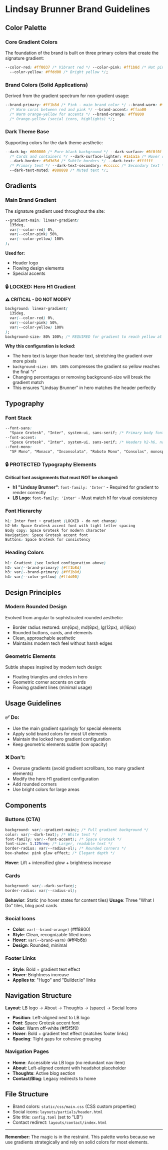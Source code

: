 # Lindsay Brunner Brand Guidelines

## Color Palette

### Core Gradient Colors

The foundation of the brand is built on three primary colors that create the signature gradient:

```css
--color-red: #ff0037 /* Vibrant red */ --color-pink: #ff1b8d /* Hot pink */
  --color-yellow: #ffdd00 /* Bright yellow */;
```

### Brand Colors (Solid Applications)

Derived from the gradient spectrum for non-gradient usage:

```css
--brand-primary: #ff1b8d /* Pink - main brand color */ --brand-warm: #ff4b6b
  /* Warm coral between red and pink */ --brand-accent: #ffaa00
  /* Warm orange-yellow for accents */ --brand-orange: #ff8800
  /* Orange-yellow (social icons, highlights) */;
```

### Dark Theme Base

Supporting colors for the dark theme aesthetic:

```css
--dark-bg: #000000 /* Pure black background */ --dark-surface: #0f0f0f
  /* Cards and containers */ --dark-surface-lighter: #1a1a1a /* Hover states */
  --dark-border: #3d3d3d /* Subtle borders */ --dark-text: #ffffff
  /* Primary text */ --dark-text-secondary: #cccccc /* Secondary text */
  --dark-text-muted: #888888 /* Muted text */;
```

## Gradients

### Main Brand Gradient

The signature gradient used throughout the site:

```css
--gradient-main: linear-gradient(
  135deg,
  var(--color-red) 0%,
  var(--color-pink) 50%,
  var(--color-yellow) 100%
);
```

**Used for:**

- Header logo
- Flowing design elements
- Special accents

### 🔒 LOCKED: Hero H1 Gradient

**⚠️ CRITICAL - DO NOT MODIFY**

```css
background: linear-gradient(
  135deg,
  var(--color-red) 0%,
  var(--color-pink) 50%,
  var(--color-yellow) 100%
);
background-size: 80% 100%; /* REQUIRED for gradient to reach yellow at end */
```

**Why this configuration is locked:**

- The hero text is larger than header text, stretching the gradient over more pixels
- `background-size: 80% 100%` compresses the gradient so yellow reaches the final "r"
- Changing percentages or removing background-size will break the gradient match
- This ensures "Lindsay Brunner" in hero matches the header perfectly

## Typography

### Font Stack

```css
--font-sans:
  "Space Grotesk", "Inter", system-ui, sans-serif; /* Primary body font */
--font-accent:
  "Space Grotesk", "Inter", system-ui, sans-serif; /* Headers h2-h6, navigation */
--font-mono:
  "SF Mono", "Monaco", "Inconsolata", "Roboto Mono", "Consolas", monospace;
```

### 🔒 PROTECTED Typography Elements

**Critical font assignments that must NOT be changed:**

- **h1 "Lindsay Brunner"**: `font-family: 'Inter'` - Required for gradient to render correctly
- **LB Logo**: `font-family: 'Inter'` - Must match h1 for visual consistency

### Font Hierarchy

```css
h1: Inter font + gradient (LOCKED - do not change)
h2-h6: Space Grotesk accent font with tight letter spacing
Body copy: Space Grotesk for modern character
Navigation: Space Grotesk accent font
Buttons: Space Grotesk for consistency
```

### Heading Colors

```css
h1: Gradient (see locked configuration above)
h2: var(--brand-primary) (#ff1b8d)
h3: var(--brand-primary) (#ff1b8d)
h4: var(--color-yellow) (#ffdd00)
```

## Design Principles

### Modern Rounded Design

Evolved from angular to sophisticated rounded aesthetic:

- Border radius restored: sm(6px), md(8px), lg(12px), xl(16px)
- Rounded buttons, cards, and elements
- Clean, approachable aesthetic
- Maintains modern tech feel without harsh edges

### Geometric Elements

Subtle shapes inspired by modern tech design:

- Floating triangles and circles in hero
- Geometric corner accents on cards
- Flowing gradient lines (minimal usage)

## Usage Guidelines

### ✅ Do:

- Use the main gradient sparingly for special elements
- Apply solid brand colors for most UI elements
- Maintain the locked hero gradient configuration
- Keep geometric elements subtle (low opacity)

### ❌ Don't:

- Overuse gradients (avoid gradient scrollbars, too many gradient elements)
- Modify the hero H1 gradient configuration
- Add rounded corners
- Use bright colors for large areas

## Components

### Buttons (CTA)

```css
background: var(--gradient-main); /* Full gradient background */
color: var(--dark-text); /* White text */
font-family: var(--font-accent); /* Space Grotesk */
font-size: 1.125rem; /* Larger, readable text */
border-radius: var(--radius-xl); /* Rounded corners */
box-shadow: pink glow effect; /* Elegant depth */
```

**Hover**: Lift + intensified glow + brightness increase

### Cards

```css
background: var(--dark-surface);
border-radius: var(--radius-xl);
```

**Behavior**: Static (no hover states for content tiles)
**Usage**: Three "What I Do" tiles, blog post cards

### Social Icons

- **Color**: `var(--brand-orange)` (#ff8800)
- **Style**: Clean, recognizable filled icons
- **Hover**: `var(--brand-warm)` (#ff4b6b)
- **Design**: Rounded, minimal

### Footer Links

- **Style**: Bold + gradient text effect
- **Hover**: Brightness increase
- **Applies to**: "Hugo" and "Builder.io" links

## Navigation Structure

**Layout**: LB logo → About → Thoughts → (space) → Social Icons

- **Position**: Left-aligned next to LB logo
- **Font**: Space Grotesk accent font
- **Color**: Warm off-white (#f5f5f0)
- **Hover**: Bold + gradient text effect (matches footer links)
- **Spacing**: Tight gaps for cohesive grouping

### Navigation Pages

- **Home**: Accessible via LB logo (no redundant nav item)
- **About**: Left-aligned content with headshot placeholder
- **Thoughts**: Active blog section
- **Contact/Blog**: Legacy redirects to home

## File Structure

- Brand colors: `static/css/main.css` (CSS custom properties)
- Social icons: `layouts/partials/header.html`
- Site title: `config.toml` (set to "LB")
- Contact redirect: `layouts/contact/index.html`

---

**Remember:** The magic is in the restraint. This palette works because we use gradients strategically and rely on solid colors for most elements.
